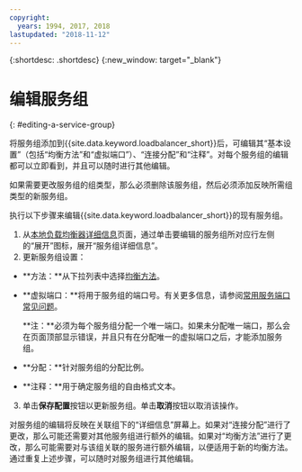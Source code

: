 ```yaml
---
copyright:
  years: 1994, 2017, 2018
lastupdated: "2018-11-12"
---
```


{:shortdesc: .shortdesc}
{:new_window: target="_blank"}

# 编辑服务组
{: #editing-a-service-group}

将服务组添加到{{site.data.keyword.loadbalancer_short}}后，可编辑其“基本设置”（包括“均衡方法”和“虚拟端口”）、“连接分配”和“注释”。对每个服务组的编辑都可以立即看到，并且可以随时进行其他编辑。 

如果需要更改服务组的组类型，那么必须删除该服务组，然后必须添加反映所需组类型的新服务组。 

执行以下步骤来编辑{{site.data.keyword.loadbalancer_short}}的现有服务组。

1. 从[本地负载均衡器详细信息](/docs/infrastructure/local-load-balancer?topic=local-load-balancer-viewing-local-load-balancer-details)页面，通过单击要编辑的服务组所对应行左侧的“展开”图标，展开“服务组详细信息”。
2. 更新服务组设置：
  - **方法：**从下拉列表中选择[均衡方法](/docs/infrastructure/local-load-balancer?topic=local-load-balancer-load-balancing-methods)。
  - **虚拟端口：**将用于服务组的端口号。有关更多信息，请参阅[常用服务端口常见问题](/docs/infrastructure/local-load-balancer?topic=local-load-balancer-faqs-for-local-load-balancer#what-services-can-be-load-balanced-)。 

  	**注：**必须为每个服务组分配一个唯一端口。如果未分配唯一端口，那么会在页面顶部显示错误，并且只有在分配唯一的虚拟端口之后，才能添加服务组。

  - **分配：**针对服务组的分配比例。
  - **注释：**用于确定服务组的自由格式文本。
3. 单击**保存配置**按钮以更新服务组。单击**取消**按钮以取消该操作。

对服务组的编辑将反映在关联组下的“详细信息”屏幕上。如果对“连接分配”进行了更改，那么可能还需要对其他服务组进行额外的编辑。如果对“均衡方法”进行了更改，那么可能需要对与该组关联的服务进行额外编辑，以便适用于新的均衡方法。通过重复上述步骤，可以随时对服务组进行其他编辑。
